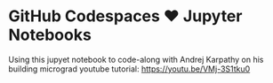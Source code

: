# GitHub Codespaces ♥️ Jupyter Notebooks

Using this jupyet notebook to code-along with Andrej Karpathy on his building micrograd youtube tutorial: https://youtu.be/VMj-3S1tku0
